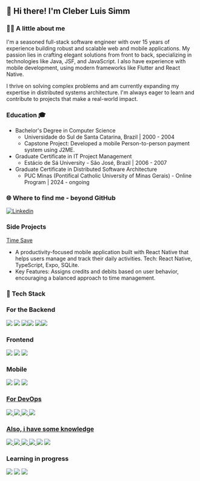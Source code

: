 ## 👋 Hi there! I'm Cleber Luis Simm

### 🧑‍💻 A little about me
I'm a seasoned full-stack software engineer with over 15 years of experience building robust and scalable web and mobile applications. My passion lies in crafting elegant solutions from front to back, specializing in technologies like Java, JSF, and JavaScript. I also have experience with mobile development, using modern frameworks like Flutter and React Native.

I thrive on solving complex problems and am currently expanding my expertise in distributed systems architecture. I'm always eager to learn and contribute to projects that make a real-world impact.

### Education 🎓

- Bachelor's Degree in Computer Science
    - Universidade do Sul de Santa Catarina, Brazil | 2000 - 2004
    - Capstone Project: Developed a mobile Person-to-person payment system using J2ME.
- Graduate Certificate in IT Project Management
    - Estácio de Sá University - São José, Brazil | 2006 - 2007
- Graduate Certificate in Distributed Software Architecture
    - PUC Minas (Pontifical Catholic University of Minas Gerais) - Online Program | 2024 - ongoing

### 🌐 Where to find me - beyond GitHub
<a href="https://www.linkedin.com/in/clebersimm" target="_blank">
    <img src="https://img.shields.io/badge/LinkedIn-0077B5?style=for-the-badge&logo=linkedin&logoColor=white" alt="Linkedin" title="Linkedin"/>
</a>

### Side Projects

[Time Save](https://github.com/clebersimm/timesave)

- A productivity-focused mobile application built with React Native that helps users manage and track their daily activities. Tech: React Native, TypeScript, Expo, SQLite.
- Key Features: Assigns credits and debits based on user behavior, encouraging a balanced approach to time management.



### 🚀 Tech Stack

### For the Backend

<a href="https://adoptopenjdk.net/"><img src="https://img.shields.io/badge/Java-ED8B00?style=for-the-badge&logo=java&logoColor=white"/></a>
<a href="https://spring.io/"><img src="https://img.shields.io/badge/Spring-6DB33F?style=for-the-badge&logo=spring&logoColor=white"/></a>
<img src="https://img.shields.io/badge/rabbitmq-%23FF6600.svg?&style=for-the-badge&logo=rabbitmq&logoColor=white"/><img src="https://img.shields.io/badge/redis-%23DD0031.svg?&style=for-the-badge&logo=redis&logoColor=white"/>
<img src="https://img.shields.io/badge/MariaDB-003545?style=for-the-badge&logo=mariadb&logoColor=white"/><img src="https://img.shields.io/badge/PostgreSQL-316192?style=for-the-badge&logo=postgresql&logoColor=white"/>

### Frontend

<a href="https://reactjs.org/"><img src="https://img.shields.io/badge/React-20232A?style=for-the-badge&logo=react&logoColor=61DAFB"/></a>
<img src="https://img.shields.io/badge/JavaScript-323330?style=for-the-badge&logo=javascript&logoColor=F7DF1E"/>
<a href="https://angular.dev/">
<img src="https://img.shields.io/badge/Angular-%23DD0031?style=for-the-badge&logo=angular&logoColor=white"></a>

### Mobile

<a href="https://flutter.dev/"><img src="https://img.shields.io/badge/Flutter-02569B?style=for-the-badge&logo=flutter&logoColor=white"/></a>
<img src="https://img.shields.io/badge/SQLite-07405E?style=for-the-badge&logo=sqlite&logoColor=white"/>
<a href="https://reactnative.dev/">
<img src="https://img.shields.io/badge/React_Native-20232A?style=for-the-badge&logo=react&logoColor=61DAFB"/>

### For DevOps

<img src="https://img.shields.io/badge/Docker-2CA5E0?style=for-the-badge&logo=docker&logoColor=white"/>
<img src="https://img.shields.io/badge/Jenkins-D24939?style=for-the-badge&logo=Jenkins&logoColor=white"/>
<img src="https://img.shields.io/badge/GitLab-330F63?style=for-the-badge&logo=gitlab&logoColor=white"/>
<img src="https://img.shields.io/badge/Linux-FCC624?style=for-the-badge&logo=linux&logoColor=black"/>


### Also, i have some knowledge

<img src="https://img.shields.io/badge/C%23-239120?style=for-the-badge&logo=c-sharp&logoColor=white"/> <img src="https://img.shields.io/badge/dotnet-239120?style=for-the-badge&logo=dotnet&logoColor=white"/>
<img src="https://img.shields.io/badge/TypeScript-007ACC?style=for-the-badge&logo=typescript&logoColor=white"/>
<img src="https://img.shields.io/badge/Delphi-B22222?style=for-the-badge&logo=delphi&logoColor=white"/>
<a href="https://nodejs.org/en/"><img src="https://img.shields.io/badge/Node.js-339933?style=for-the-badge&logo=nodedotjs&logoColor=white"/></a>
<img src="https://img.shields.io/badge/kubernetes-326ce5.svg?&style=for-the-badge&logo=kubernetes&logoColor=white"/>

### Learning in progress

<a href="https://golang.org/"><img src="https://img.shields.io/badge/Go-00ADD8?style=for-the-badge&logo=go&logoColor=white"/></a>
<img src="https://img.shields.io/badge/Apache_Kafka-231F20?style=for-the-badge&logo=apache-kafka&logoColor=white"/>
<img src="https://img.shields.io/badge/Python-339933?style=for-the-badge&logo=python&logoColor=white"/>


